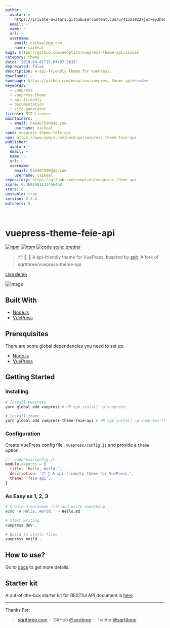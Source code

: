 ```yaml
---
author:
  avatar: >-
    https://private-avatars.githubusercontent.com/u/41323923?jwt=eyJhbGciOiJIUzI1NiIsInR5cCI6IkpXVCJ9.eyJpc3MiOiJnaXRodWIuY29tIiwiYXVkIjoicmF3LmdpdGh1YnVzZXJjb250ZW50LmNvbSIsImtleSI6ImtleTEiLCJleHAiOjE3MzQ2NzMzODAsIm5iZiI6MTczNDY3MjE4MCwicGF0aCI6Ii91LzQxMzIzOTIzIn0.nhEEZBT4PelU_mx1stRNWZ33Qw8lBxP9Qr2_UV2WD5U&v=4
  email: ~
  name: ~
  url: ~
  username:
    email: caikeal@qq.com
    name: caikeal
bugs: https://github.com/neoption/vuepress-theme-api/issues
category: theme
date: '2019-04-01T15:07:07.363Z'
deprecated: false
description: A api-friendly theme for VuePress.
downloads: ~
homepage: https://github.com/neoption/vuepress-theme-api#readme
keywords:
  - vuepress
  - vuepress-theme
  - api-friendly
  - documentation
  - site-generator
license: MIT License
maintainers:
  - email: 546487590@qq.com
    username: caikeal
name: vuepress-theme-feie-api
npm: https://www.npmjs.com/package/vuepress-theme-feie-api
publisher:
  avatar: ~
  email: ~
  name: ~
  url: ~
  username:
    email: 546487590@qq.com
    username: caikeal
repository: https://github.com/neoption/vuepress-theme-api
score: 0.4692901143466468
stars: 0
unstable: true
version: 0.3.4
watchers: 0

---
```


# vuepress-theme-feie-api

[![npm](https://img.shields.io/npm/v/vuepress-theme-feie-api.svg)](https://www.npmjs.com/package/vuepress-theme-feie-api)
[![npm](https://img.shields.io/npm/l/vuepress-theme-feie-api.svg)](https://github.com/neoption/vuepress-theme-api/blob/master/LICENSE)
[![code style: prettier](https://img.shields.io/badge/code_style-prettier-ff69b4.svg)](https://github.com/prettier/prettier)

> 📦 📝 🎨 A api-friendly theme for VuePress. Inspired by [zeit](https://zeit.co/docs). A fork of sqrtthree/vuepress-theme-api.

[Live demo](https://blog.sqrtthree.com/vuepress-theme-api/)

![image](https://user-images.githubusercontent.com/8622362/40341249-9b6e8b9e-5db6-11e8-97f5-41cadc87ce51.png)

## Built With

- [Node.js](https://nodejs.org/)
- [VuePress](https://github.com/vuejs/vuepress)

## Prerequisites

There are some global dependencies you need to set up.

- [Node.js](https://nodejs.org/)
- [VuePress](https://github.com/vuejs/vuepress)

## Getting Started

### Installing

```bash
# Install vuepress
yarn global add vuepress # OR npm install -g vuepress

# Install theme
yarn global add vuepress-theme-feie-api # OR npm install -g vuepress-theme-feie-api
```

### Configuration

Create VuePress config file `.vuepress/config.js` and provide a `theme` option.

```js
// .vuepress/config.js
module.exports = {
  title: 'Hello, World.',
  description: '📦 🎨 A api-friendly theme for VuePress.',
  theme: 'feie-api',
}
```

### As Easy as 1, 2, 3

```bash
# Create a markdown file and write something
echo '# Hello, World.' > Hello.md

# Start writing
vuepress dev .

# Build to static files
vuepress build .
```

## How to use?

Go to [docs](https://blog.sqrtthree.com/vuepress-theme-api/) to get more details.

## Starter kit

A out-of-the-box starter kit for RESTful API document is [here](https://github.com/sqrthree/vuepress-theme-api-starter-kit).

---

Thanks For:
> [sqrtthree.com](http://sqrtthree.com/) &nbsp;&middot;&nbsp;
> GitHub [@sqrthree](https://github.com/sqrthree) &nbsp;&middot;&nbsp;
> Twitter [@sqrtthree](https://twitter.com/sqrtthree)
